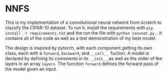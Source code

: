 # NNFS
This is my implementation of a convolutional neural network from scratch to classify the CIFAR-10 dataset. To run it, install the requirements with `pip install -r requirements.txt` and the run the file with `python convnet.py.`. It contains all of the code as well as a test demonstration of my best model. 

The design is inspired by pytorch, with each component getting its own class, each with a `forward`, `backward`, and `__call__ `fuction. A model is declared by defining its comonents in its `__init__` as well as the order of the layers in an array `layers`. The funciton `forward` defines the forward pass of the model given an input.
